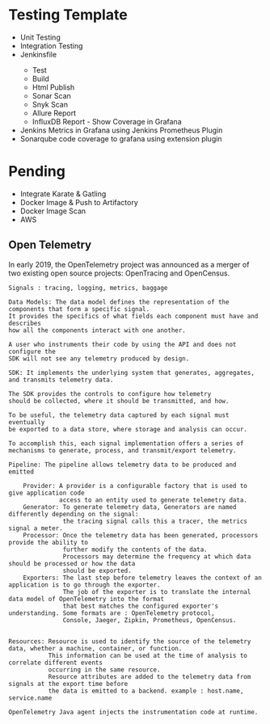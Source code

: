 # Testing Template

<ul>
<li>Unit Testing</li>
<li>Integration Testing</li>
<li>Jenkinsfile</li>
    <ul>
        <li>Test</li>
        <li>Build</li>
        <li>Html Publish</li>
        <li>Sonar Scan</li>
        <li>Snyk Scan</li>
        <li>Allure Report</li>
        <li>InfluxDB Report - Show Coverage in Grafana</li>
    </ul>
<li>Jenkins Metrics in Grafana using Jenkins Prometheus Plugin</li>
<li>Sonarqube code coverage to grafana using extension plugin</li>
</ul>

# Pending

<ul>
    <li>Integrate Karate & Gatling</li>
    <li>Docker Image & Push to Artifactory</li>
    <li>Docker Image Scan</li>
    <li>AWS</li>
</ul>


## Open Telemetry
<p>
    In early 2019, the OpenTelemetry project was announced as a merger of two existing open source projects: OpenTracing and OpenCensus.
    
    Signals : tracing, logging, metrics, baggage
    
    Data Models: The data model defines the representation of the components that form a specific signal.
    It provides the specifics of what fields each component must have and describes 
    how all the components interact with one another.
    
    A user who instruments their code by using the API and does not configure the 
    SDK will not see any telemetry produced by design.
    
    SDK: It implements the underlying system that generates, aggregates, and transmits telemetry data.
    
    The SDK provides the controls to configure how telemetry 
    should be collected, where it should be transmitted, and how.
    
    To be useful, the telemetry data captured by each signal must eventually 
    be exported to a data store, where storage and analysis can occur. 
    
    To accomplish this, each signal implementation offers a series of
    mechanisms to generate, process, and transmit/export telemetry.
    
    Pipeline: The pipeline allows telemetry data to be produced and emitted
    
        Provider: A provider is a configurable factory that is used to give application code 
                  access to an entity used to generate telemetry data.
        Generator: To generate telemetry data, Generators are named differently depending on the signal: 
                   the tracing signal calls this a tracer, the metrics signal a meter.
        Processor: Once the telemetry data has been generated, processors provide the ability to 
                   further modify the contents of the data.
                   Processors may determine the frequency at which data should be processed or how the data 
                   should be exported.
        Exporters: The last step before telemetry leaves the context of an application is to go through the exporter.
                   The job of the exporter is to translate the internal data model of OpenTelemetry into the format 
                   that best matches the configured exporter's understanding. Some formats are : OpenTelemetry protocol,
                   Console, Jaeger, Zipkin, Prometheus, OpenCensus.
    
    
    Resources: Resource is used to identify the source of the telemetry data, whether a machine, container, or function.
               This information can be used at the time of analysis to correlate different events 
               occurring in the same resource.
               Resource attributes are added to the telemetry data from signals at the export time before 
               the data is emitted to a backend. example : host.name, service.name
    
    OpenTelemetry Java agent injects the instrumentation code at runtime.
    
</p>
